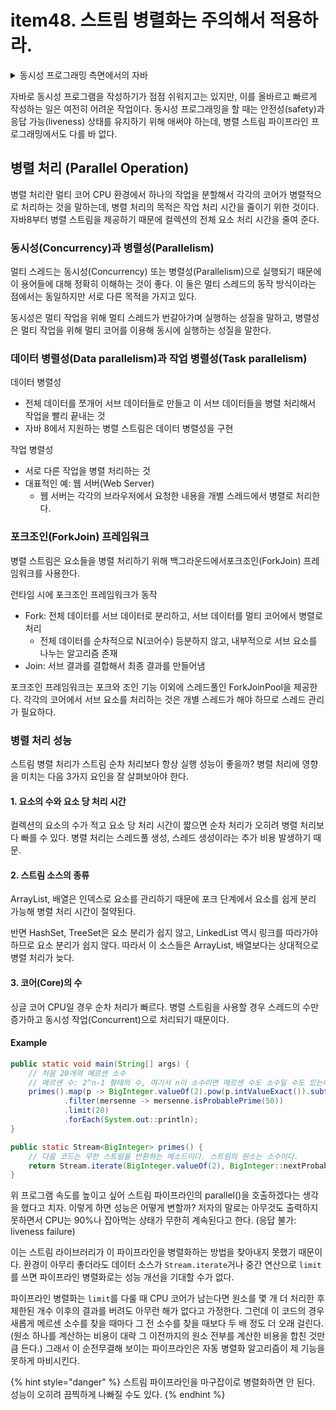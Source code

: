 # item48. 스트림 병렬화는 주의해서 적용하라.

<details>

<summary>동시성 프로그래밍 측면에서의 자바</summary>

1. 1996년부터 스레드, 동기화, wait/notify를 지원
2. 자바5부터 동시성 컬렉션인 java.util.concurrent 라이브러리와 Executor 프레임워크 지원
3. 자바7부터 고성능 병렬 분해 (parallel decom-position) 프레임워크인 fork-join 패키지 추가
4. 자바8부터 parallel 메소드만 한 번 호출하면 파이프라인을 병렬 실행할 수 있는 스트림 지원

</details>

자바로 동시성 프로그램을 작성하기가 점점 쉬워지고는 있지만, 이를 올바르고 빠르게 작성하는 일은 여전히 어려운 작업이다. 동시성 프로그래밍을 할 때는 안전성(safety)과 응답 가능(liveness) 상태를 유지하기 위해 애써야 하는데, 병렬 스트림 파이프라인 프로그래밍에서도 다를 바 없다.



## 병렬 처리 (Parallel Operation)

병렬 처리란 멀티 코어 CPU 환경에서 하나의 작업을 분할해서 각각의 코어가 병렬적으로 처리하는 것을 말하는데, 병렬 처리의 목적은 작업 처리 시간을 줄이기 위한 것이다. 자바8부터 병렬 스트림을 제공하기 때문에 컬렉션의 전체 요소 처리 시간을 줄여 준다.



### 동시성(Concurrency)과 병렬성(Parallelism)

멀티 스레드는 동시성(Concurrency) 또는 병렬성(Parallelism)으로 실행되기 때문에 이 용어들에 대해 정확히 이해하는 것이 좋다. 이 둘은 멀티 스레드의 동작 방식이라는 점에서는 동일하지만 서로 다른 목적을 가지고 있다.&#x20;

동시성은 멀티 작업을 위해 멀티 스레드가 번갈아가며 실행하는 성질을 말하고, 병렬성은 멀티 작업을 위해 멀티 코어를 이용해 동시에 실행하는 성질을 말한다.&#x20;



### 데이터 병렬성(Data parallelism)과 작업 병렬성(Task parallelism)

데이터 병렬성

* 전체 데이터를 쪼개어 서브 데이터들로 만들고 이 서브 데이터들을 병렬 처리해서 작업을 빨리 끝내는 것
* 자바 8에서 지원하는 병렬 스트림은 데이터 병렬성을 구현&#x20;

작업 병렬성

* 서로 다른 작업을 병렬 처리하는 것
* 대표적인 예: 웹 서버(Web Server)
  * 웹 서버는 각각의 브라우저에서 요청한 내용을 개별 스레드에서 병렬로 처리한다.&#x20;



### 포크조인(ForkJoin) 프레임워크

병렬 스트림은 요소들을 병렬 처리하기 위해 백그라운드에서포크조인(ForkJoin) 프레임워크를 사용한다.&#x20;

런타임 시에 포크조인 프레임워크가 동작

* Fork: 전체 데이터를 서브 데이터로 분리하고, 서브 데이터를 멀티 코어에서 병렬로 처리
  * 전체 데이터를 순차적으로 N(코어수) 등분하지 않고, 내부적으로 서브 요소를 나누는 알고리즘 존재
* Join: 서브 결과를 결합해서 최종 결과를 만들어냄

포크조인 프레임워크는 포크와 조인 기능 이외에 스레드풀인 ForkJoinPool을 제공한다. 각각의 코어에서 서브 요소를 처리하는 것은 개별 스레드가 해야 하므로 스레드 관리가 필요하다.&#x20;



### 병렬 처리 성능

스트림 병렬 처리가 스트림 순차 처리보다 항상 실행 성능이 좋을까? 병렬 처리에 영향을 미치는 다음 3가지 요인을 잘 살펴보아야 한다.

#### 1. 요소의 수와 요소 당 처리 시간

컬렉션의 요소의 수가 적고 요소 당 처리 시간이 짧으면 순차 처리가 오히려 병렬 처리보다 빠를 수 있다. 병렬 처리는 스레드풀 생성, 스레드 생성이라는 추가 비용 발생하기 때문.

#### 2. 스트림 소스의 종류

ArrayList, 배열은 인덱스로 요소를 관리하기 때문에 포크 단계에서 요소를 쉽게 분리 가능해 병렬 처리 시간이 절약된다.&#x20;

반면 HashSet, TreeSet은 요소 분리가 쉽지 않고, LinkedList 역시 링크를 따라가야 하므로 요소 분리가 쉽지 않다. 따라서 이 소스들은 ArrayList, 배열보다는 상대적으로 병렬 처리가 늦다.

#### 3. 코어(Core)의 수

싱글 코어 CPU일 경우 순차 처리가 빠르다. 병렬 스트림을 사용할 경우 스레드의 수만 증가하고 동시성 작업(Concurrent)으로 처리되기 때문이다.&#x20;



#### Example

```java
public static void main(String[] args) {
    // 처음 20개의 메르센 소수
    // 메르센 수: 2^n-1 형태의 수, 여기서 n이 소수이면 메르센 수도 소수일 수도 있는데, 이 때의 수를 메르센 소수라 한다.
    primes().map(p -> BigInteger.valueOf(2).pow(p.intValueExact()).subtract(BigInteger.ONE))
            .filter(mersenne -> mersenne.isProbablePrime(50))
            .limit(20)
            .forEach(System.out::println);
}

public static Stream<BigInteger> primes() {
    // 다음 코드는 무한 스트림을 반환하는 메소드이다. 스트림의 원소는 소수이다.
    return Stream.iterate(BigInteger.valueOf(2), BigInteger::nextProbablePrime);
}
```

위 프로그램 속도를 높이고 싶어 스트림 파이프라인의 parallel()을 호출하겠다는 생각을 했다고 치자. 이렇게 하면 성능은 어떻게 변할까? 저자의 말로는 아무것도 출력하지 못하면서 CPU는 90%나 잡아먹는 상태가 무한히 계속된다고 한다. (응답 불가: liveness failure)

이는 스트림 라이브러리가 이 파이프라인을 병렬화하는 방법을 찾아내지 못했기 때문이다. 환경이 아무리 좋더라도 데이터 소스가 `Stream.iterate`거나 중간 연산으로 `limit`를 쓰면 파이프라인 병렬화로는 성능 개선을 기대할 수가 없다.&#x20;

파이프라인 병렬화는 `limit`를 다룰 때 CPU 코어가 남는다면 원소를 몇 개 더 처리한 후 제한된 개수 이후의 결과를 버려도 아무런 해가 없다고 가정한다. 그런데 이 코드의 경우 새롭게 메르센 소수를 찾을 때마다 그 전 소수를 찾을 때보다 두 배 정도 더 오래 걸린다. (원소 하나를 계산하는 비용이 대략 그 이전까지의 원소 전부를 계산한 비용을 합친 것만큼 든다.) 그래서 이 순전무결해 보이는 파이프라인은 자동 병렬화 알고리즘이 제 기능을 못하게 마비시킨다.&#x20;

{% hint style="danger" %}
스트림 파이프라인을 마구잡이로 병렬화하면 안 된다. \
성능이 오히려 끔찍하게 나빠질 수도 있다.&#x20;
{% endhint %}



